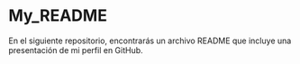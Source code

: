 # My_README
En el siguiente repositorio, encontrarás un archivo README que incluye una presentación de mi perfil en GitHub.
